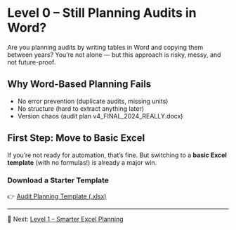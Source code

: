 # Level 0 – Still Planning Audits in Word?

Are you planning audits by writing tables in Word and copying them between years? You’re not alone — but this approach is risky, messy, and not future-proof.

## Why Word-Based Planning Fails

- No error prevention (duplicate audits, missing units)
- No structure (hard to extract anything later)
- Version chaos (audit plan v4_FINAL_2024_REALLY.docx)

## First Step: Move to Basic Excel

If you’re not ready for automation, that’s fine. But switching to a **basic Excel template** (with no formulas!) is already a major win.

### Download a Starter Template
👉 [Audit Planning Template (.xlsx)](../assets/templates/audit-plan-basic.xlsx)

---

📌 Next: [Level 1 – Smarter Excel Planning](level-1-excel-en.md)

